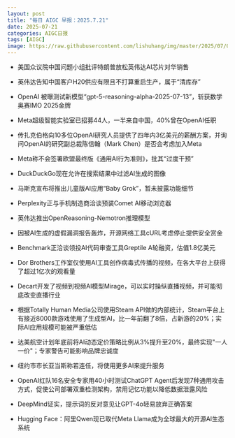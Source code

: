 ```yaml
---
layout: post
title: "每日 AIGC 早报：2025.7.21"
date: 2025-07-21
categories: AIGC日报
tags: [AIGC]
image: https://raw.githubusercontent.com/lishuhang/img/master/2025/07/0721-d.jpg
---
```


- 美国众议院中国问题小组批评特朗普放松英伟达AI芯片对华销售

- 英伟达告知中国客户H20供应有限且不打算重启生产，属于“清库存”

- OpenAI 被曝测试新模型“gpt-5-reasoning-alpha-2025-07-13”，斩获数学奥赛IMO 2025金牌

- Meta超级智能实验室已招募44人，一半来自中国，40%曾在OpenAI任职

- 传扎克伯格向10多位OpenAI研究人员提供了四年内3亿美元的薪酬方案，并询问OpenAI的研究副总裁陈信翰（Mark Chen）是否会考虑加入Meta

- Meta称不会签署欧盟最终版《通用AI行为准则》，批其“过度干预”

- DuckDuckGo现在允许在搜索结果中过滤AI生成的图像

- 马斯克宣布将推出儿童版AI应用“Baby Grok”，暂未披露功能细节

- Perplexity正与手机制造商洽谈预装Comet AI移动浏览器

- 英伟达推出OpenReasoning-Nemotron推理模型

- 因被AI生成的虚假漏洞报告轰炸，开源网络工具cURL考虑停止提供安全赏金

- Benchmark正洽谈领投AI代码审查工具Greptile A轮融资，估值1.8亿美元

- Dor Brothers工作室仅使用AI工具创作病毒式传播的视频，在各大平台上获得了超过1亿次的观看量

- Decart开发了视频到视频AI模型Mirage，可以实时操纵直播视频，并可能彻底改变直播行业

- 根据Totally Human Media公司使用Steam API做的内部统计，Steam平台上有接近8000款游戏使用了生成型AI，比一年前翻了8倍，占新游的20%；实际AI应用规模可能被严重低估

- 达美航空计划年底前将AI动态定价策略比例从3%提升至20%，最终实现"一人一价"；专家警告可能影响品牌忠诚度

- 纽约市市长亚当斯称若连任，将使用更多AI来提升服务

- OpenAI红队16名安全专家用40小时测试ChatGPT Agent后发现7种通用攻击方式，促使公司部署双重检测架构，禁用记忆功能以降低数据泄露风险

- DeepMind证实，提示词的反对意见让GPT-4o轻易放弃正确答案

- Hugging Face：阿里Qwen现已取代Meta Llama成为全球最大的开源AI生态系统